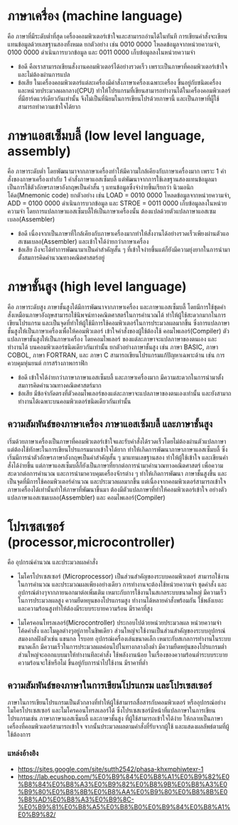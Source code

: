 # ภาษาเครื่อง (machine language)
คือ ภาษาที่มีระดับต่ำที่สุด เครื่องคอมพิวเตอร์เข้าใจและสามารถอ่านได้ในทันที การเขียนคำสั่งจะเขียนแทนข้อมูลด้วยเลขฐานสองทั้งหมด
ยกตัวอย่าง เช่น 0010 0000 โหลดข้อมูลจากหน่วยความจำ, 0100 0000 ดำเนินการบวกข้อมูล และ 0011 0000 เก็บข้อมูลลงในหน่วยความจำ
- ข้อดี คือเราสามารถเขียนสั่งงานคอมพิวเตอร์ได้อย่างรวดเร็ว เพราะเป็นภาษาที่คอมพิวเตอร์เข้าใจ และไม่ต้องผ่านการแปล
- ข้อเสีย ในเครื่องคอมพิวเตอร์แต่ละเครื่องมีคำสั่งภาษาเครื่องเฉพาะเครื่อง ขึ้นอยู่กับชนิดเครื่อง และหน่วยประมวลผลกลาง(CPU)
ทำให้โปรแกรมที่เขียนสามารถทำงานได้ในเครื่องคอมพิวเตอร์ที่มีฮาร์ดแวร์เดียวกันเท่านั้น จึงไม่เป็นที่นิยมในการเขียนโปรด้วยภาษานี้ และเป็นภาษาที่ผู็ใช้สามารถทำความเข้าใจได้ยาก

# ภาษาแอสเซ็มบลี้ (low level language, assembly)
คือ ภาษาระดับต่ำ โดยพัฒนามาจากภาษาเครื่องทำให้มีความใกล้เคียงกับภาษาเครื่องมาก เพราะ 1 คำสั่งของภาษาเครื่องเท่ากับ 1 คำสั่งภาษาแอสเซ็มบลี้
แต่พัฒนาจากการใช้เลขฐานสองแทนข้อมูลมาเป็นการใช้ตัวอักษรภาษาอังกฤษเป็นคำสั้น ๆ แทนข้อมูลซึ่งจำง่ายขึ้นเรียกว่า นิวมอนิกโค้ด(Mnemonic code) 
ยกตัวอย่าง เช่น LOAD = 0010 0000 โหลดข้อมูลจากหน่วยความจำ, ADD = 0100 0000 ดำเนินการบวกข้อมูล และ STROE = 0011 0000 เก็บข้อมูลลงในหน่วยความจำ
โดยการแปลภาษาแอสเซ็มบลี้ให้เป็นภาษาเครื่องนั้น ต้องแปลด้วยตัวแปลภาษาแอสเซมเบลอ(Assembler)
- ข้อดี เนื่องจากเป็นภาษาที่ใกล้เคียงกับภาษาเครื่องมากทำให้สั่งงานได้อย่างรวดเร็วเพียงผ่านตัวแอสเซมเบลอ(Assembler) และเข้าใจได้ง่ายกว่าภาษาเครื่อง
- ข้อเสีย ถึงจะได้ทำการพัฒนามาเป็นคำสำคัญสั้น ๆ ที่เข้าใจง่ายขึ้นแต่ก็ยังมีความยุ่งยากในการนำมาตั้งสมการคิดคำนวณทางคณิตศาสตร์อยู่

# ภาษาชั้นสูง (high level language)
คือ ภาษาระดับสูง ภาษาชั้นสูงได้มีการพัฒนาจากภาษาเครื่อง และภาษาแอสเซ็มบลี้ โดยมีการใช้ชุดคำสั่งเหมือนภาษาอังฤษสามารถใช้นิพจน์ทางคณิตศาสตร์ในการคำนวณได้
ทำให้ผู้ใช้สะดวกมากในการเขียนโปรแกรม และเป็นจุดที่ทำให้ผู้ใช้มีการใช้คอมพิวเตอร์ในการประมวลผลมากขึ้น ซึ่งการแปลภาษาชั้นสูงให้เป็นภาษาเครื่องเพื่อให้คอมพิวเตอร์
เข้าใจคำสั่งของผู้ใช้ต้องใช้ คอมไพเลอร์(Compiler) ตัวแปลภาษาชั้นสูงให้เป็นภาษาเครื่อง โดยคอมไพเลอร์ ของแต่ละภาษาจะแปลภาษาของตนเอง และทำงานได้
บนคอมพิวเตอร์ชนิดเดียวกันเท่านั้น ยกตัวอย่างภาษาชั้นสูง เช่น ภาษา BASIC, ภาษา COBOL, ภาษา FORTRAN, และ ภาษา C สามารถเขียนโปรแกรมแก้ปัญหาเฉพาะด้าน
เช่น การควบคุมหุ่นยนต์ การสร้างภาพกราฟิก
- ข้อดี เข้าใจได้ง่ายกว่าภาษาภาษาแอสเซ็มบลี้ และภาษาเครื่องมาก มีความสะดวกในการนำมาตั้งสมการคิดคำนวณทางคณิตศาสตร์มาก
- ข้อเสีย มีข้อจำกัดตรงที่ตัวคอมไพเลอร์ของแต่ละภาษาจะแปลภาษาของตนเองเท่านั้น และยังสามาถทำงานได้เฉพาะบนคอมพิวเตอร์ชนิดเดียวกันเท่านั้น

## ความสัมพันธ์ของภาษาเครื่อง ภาษาแอสเซ็มบลี้ และภาษาชั้นสูง
เริ่มด้วยภาษาเครื่องเป็นภาษาที่คอมพิวเตอร์เข้าใจและรับคำสั่งได้รวดเร็วโดยไม่ต้องผ่านตัวแปลภาษาแต่ต้องใช้ทักษะในการเขียนโปรแกรมมากเข้าใจได้ยาก 
ทำให้เกิดการพัฒนาภาษาภาษาแอสเซ็มบลี้ ซึ่งเริ่มมีการนำตัวอักษรภาษาอังกฤษเป็นคำสำคัญสั้น ๆ มาแทนเลขฐานสอง ทำให้ผู้ใช้เข้าใจ และเขียนคำสั่งได้ง่ายขึ้น
แต่ภาษาแอสเซ็มบลี้ก็ยังเป็นภาษาที่ยากต่อการนำมาคำนวณทางคณิตศาสตร์ เพื่อความสะดวกต่อการคำนวณ และการนำมาควบคุมเครื่องจักรต่าง ๆ ทำให้เกิดการพัฒนา
ภาษาชั้นสูงขึ้น และเป็นจุดที่มีการใช้คอมพิวเตอร์คำนวณ และประมวลผลมากขึ้น แต่เนื่องจากคอมพิวเตอร์สามารถเข้าใจภาษาเครื่องได้เท่านั้นทำให้ภาษาที่พัฒนาขึ้นมา
ต้องมีตัวแปลภาษาที่ทำให้คอมพิวเตอร์เข้าใจ อย่างตัวแปลภาษาแอสเซมเบลอ(Assembler) และ คอมไพเลอร์(Compiler)

# โปรเซสเซอร์ (processor,microcontroller)
คือ อุปกรณ์คำนวณ และประมวลผลคำสั่ง
- ไมโครโปรเซสเซอร์ (Microprocessor)
เป็นส่วนสำคัญของระบบคอมพิวเตอร์ สามารถใช้งานในการคำนวณ และประมวณผลเพียงอย่างเดียว การทำงานจะต้องใช้หน่วยความจำ ชุดคำสั่ง 
และอุปกรณ์ต่างๆจากภายนอกมาต่อเพิ่มเติม เหมาะกับการใช้งานในสเกลระบบขนาดใหญ่ มีความเร็วในการประมวลผลสูง ความยืดหยุนของโปรแกรมสูง
ทำงานได้หลายคำสั่งพร้อมกัน ใช้พลังเยอะ และความร้อนสูงทำให้ต้องมีระบบระบายความร้อน มีราคาที่สูง

- ไมโครคอนโทรลเลอร์(Microcontroller)
ประกอบไปด้วยหน่วยประมวลผล หน่วยความจำ โค้ดคำสั่ง และโมดูลต่างๆอยู่ภายในชิพเดียว ส่วนใหญ่จะใช้งานเป็นส่วนสำคัญของระบบอุปกรณ์สมองกลฝังตัวเช่น 
แขนกล โรบอท อุปกรณ์เครื่องเล่นขนาดเล็ก เหมาะกับสเกลการทำงานในระบบขนาดเล็ก มีความเร็วในการประมวลผลค่อนไปในทางกลางถึงต่ำ
มีความยืดหยุ่นของโปรแกรมต่ำส่วนใหญ่จะออกแบบมาให้ทำงานทีละคำสั่ง ใช้พลังงานน้อย ในเรื่องของความร้อนต่ำระบบระบายความร้อนจะใช้หรือไม่
ขึ้นอยู่กับการนำไปใช้งาน มีราคาที่ต่ำ

## ความสัมพันธ์ของภาษาในการเขียนโปรแกรม และโปรเซสเซอร์
ภาษาในการเขียนโปรแกรมเป็นตัวกลางที่ทำให้ผู้ใช้สามารถสื่อสารกับคอมพิวเตอร์ หรืออุปกรณ์อย่างไมโครโปรเซสเซอร์ และไมโครคอนโทรลเลอร์ได้ 
ซึ่งโปรเซสเซอร์มีหน้าที่แปลภาษาในการเขียนโปรแกรมเช่น ภาษาภาษาแอสเซ็มบลี้ และภาษาชั้นสูง ที่ผู้ใช้สามารถเข้าใจได้ง่าย
ให้กลายเป็นภาษาเครื่องที่คอมพิวเตอร์สามารถเข้าใจ จากนั้นประมวลผลตามคำสั่งที่รับจากผู้ใช้ และแสดงผลลัพธ์ตามที่ผู้ใช้ต้องการ

### แหล่งอ้างอิง
- https://sites.google.com/site/sutth2542/phasa-khxmphiwtexr-1
- https://lab.ecushop.com/%E0%B9%84%E0%B8%A1%E0%B9%82%E0%B8%84%E0%B8%A3%E0%B9%82%E0%B8%9B%E0%B8%A3%E0%B9%80%E0%B8%8B%E0%B8%AA%E0%B9%80%E0%B8%8B%E0%B8%AD%E0%B8%A3%E0%B9%8C-%E0%B9%81%E0%B8%A5%E0%B8%B0%E0%B9%84%E0%B8%A1%E0%B9%82/
